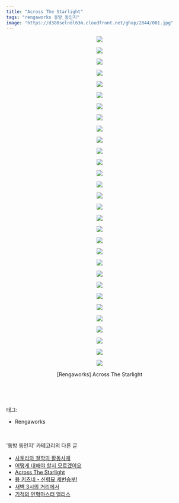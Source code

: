 ```yaml
---
title: "Across The Starlight"
tags: "rengaworks 동방_동인지"
image: "https://d380selndl63m.cloudfront.net/ghap/2844/001.jpg"
---
```

<div class="article">
<p style="text-align: center; clear: none; float: none;"><img src="{{ site.imgserver5 }}/ghap/2844/001.jpg"/></p>
<p style="text-align: center; clear: none; float: none;"><img src="{{ site.imgserver5 }}/ghap/2844/002.jpg"/></p>
<p style="text-align: center; clear: none; float: none;"><img src="{{ site.imgserver5 }}/ghap/2844/003.jpg"/></p>
<p style="text-align: center; clear: none; float: none;"><img src="{{ site.imgserver5 }}/ghap/2844/004.jpg"/></p>
<p style="text-align: center; clear: none; float: none;"><img src="{{ site.imgserver5 }}/ghap/2844/005.jpg"/></p>
<p style="text-align: center; clear: none; float: none;"><img src="{{ site.imgserver5 }}/ghap/2844/006.jpg"/></p>
<p style="text-align: center; clear: none; float: none;"><img src="{{ site.imgserver5 }}/ghap/2844/007.jpg"/></p>
<p style="text-align: center; clear: none; float: none;"><img src="{{ site.imgserver5 }}/ghap/2844/008.jpg"/></p>
<p style="text-align: center; clear: none; float: none;"><img src="{{ site.imgserver5 }}/ghap/2844/009.jpg"/></p>
<p style="text-align: center; clear: none; float: none;"><img src="{{ site.imgserver5 }}/ghap/2844/010.jpg"/></p>
<p style="text-align: center; clear: none; float: none;"><img src="{{ site.imgserver5 }}/ghap/2844/011.jpg"/></p>
<p style="text-align: center; clear: none; float: none;"><img src="{{ site.imgserver5 }}/ghap/2844/012.jpg"/></p>
<p style="text-align: center; clear: none; float: none;"><img src="{{ site.imgserver5 }}/ghap/2844/013.jpg"/></p>
<p style="text-align: center; clear: none; float: none;"><img src="{{ site.imgserver5 }}/ghap/2844/014.jpg"/></p>
<p style="text-align: center; clear: none; float: none;"><img src="{{ site.imgserver5 }}/ghap/2844/015.jpg"/></p>
<p style="text-align: center; clear: none; float: none;"><img src="{{ site.imgserver5 }}/ghap/2844/016.jpg"/></p>
<p style="text-align: center; clear: none; float: none;"><img src="{{ site.imgserver5 }}/ghap/2844/017.jpg"/></p>
<p style="text-align: center; clear: none; float: none;"><img src="{{ site.imgserver5 }}/ghap/2844/018.jpg"/></p>
<p style="text-align: center; clear: none; float: none;"><img src="{{ site.imgserver5 }}/ghap/2844/019.jpg"/></p>
<p style="text-align: center; clear: none; float: none;"><img src="{{ site.imgserver5 }}/ghap/2844/020.jpg"/></p>
<p style="text-align: center; clear: none; float: none;"><img src="{{ site.imgserver5 }}/ghap/2844/021.jpg"/></p>
<p style="text-align: center; clear: none; float: none;"><img src="{{ site.imgserver5 }}/ghap/2844/022.jpg"/></p>
<p style="text-align: center; clear: none; float: none;"><img src="{{ site.imgserver5 }}/ghap/2844/023.jpg"/></p>
<p style="text-align: center; clear: none; float: none;"><img src="{{ site.imgserver5 }}/ghap/2844/024.jpg"/></p>
<p style="text-align: center; clear: none; float: none;"><img src="{{ site.imgserver5 }}/ghap/2844/025.jpg"/></p>
<p style="text-align: center; clear: none; float: none;"><img src="{{ site.imgserver5 }}/ghap/2844/026.jpg"/></p>
<p style="text-align: center; clear: none; float: none;"><img src="{{ site.imgserver5 }}/ghap/2844/027.jpg"/></p>
<p style="text-align: center; clear: none; float: none;"><img src="{{ site.imgserver5 }}/ghap/2844/028.jpg"/></p>
<p style="text-align: center; clear: none; float: none;"><img src="{{ site.imgserver5 }}/ghap/2844/029.jpg"/></p>
<p style="text-align: center; clear: none; float: none;"><img src="{{ site.imgserver5 }}/ghap/2844/030.jpg"/></p>
<p style="text-align: center; clear: none; float: none;">[Rengaworks] Across The Starlight</p>
<p><br/></p>
</div><br/>
<div class="tagTrail">
<p>태그: </p>
<ul>
<li>Rengaworks</li>
</ul>
</div><br/>
<div class="another">
<p>'동방 동인지' 카테고리의 다른 글</p>
<ul>
<li><a href="/ghap_2846">사토리와 철학의 활동사체</a></li>
<li><a href="/ghap_2845">어떻게 대해야 할지 모르겠어요</a></li>
<li><a href="/ghap_2844">Across The Starlight</a></li>
<li><a href="/ghap_2843">묭 키츠네 - 신령묘 세번승부!</a></li>
<li><a href="/ghap_2842">새벽 3시의 거리에서</a></li>
<li><a href="/ghap_2841">기적의 인형마스터 앨리스</a></li>
</ul>
</div><br/>
<div class="cb_module cb_fluid">
<div class="cb_wrt cb_profile">
</div><!-- commentList close -->
</div><br/>

